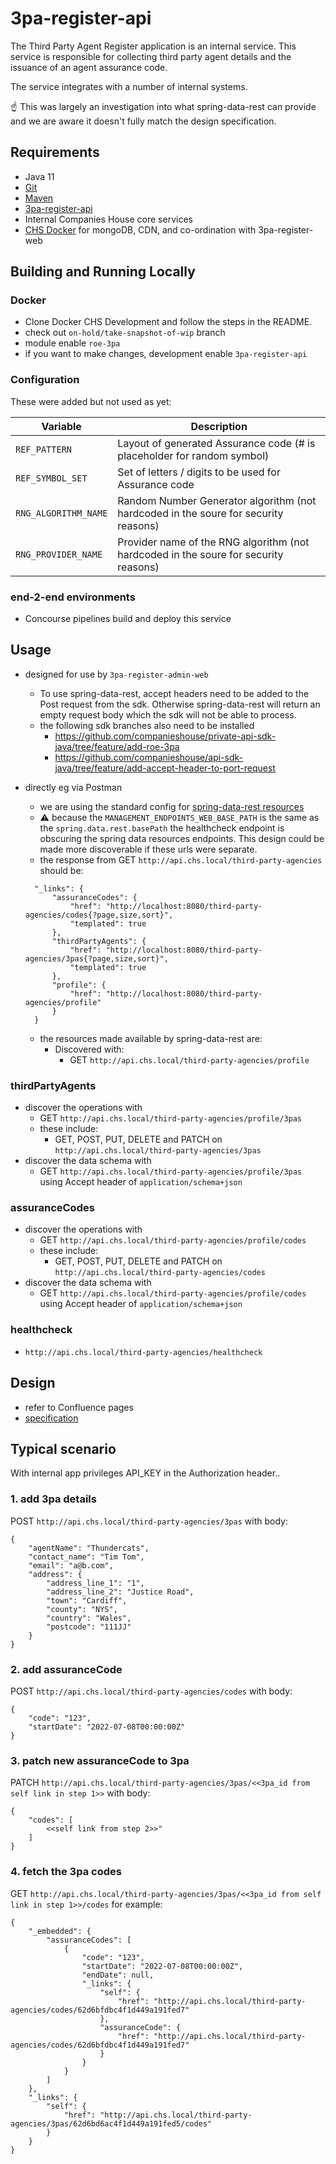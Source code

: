 # 3pa-register-api
The Third Party Agent Register application is an internal service.
This service is responsible for collecting third party agent details and the issuance of an agent assurance code.

The service integrates with a number of internal systems. 

:point_up: This was largely an investigation into what spring-data-rest can provide and we are aware it doesn't fully match the design specification.

Requirements
------------
* Java 11
* [Git](https://git-scm.com/downloads)
* [Maven](https://maven.apache.org/download.cgi)
* [3pa-register-api](https://github.com/companieshouse/3pa-register-api)
* Internal Companies House core services
* [CHS Docker](https://github.com/companieshouse/docker-chs-development) for mongoDB, CDN, and co-ordination with 3pa-register-web

## Building and Running Locally

### Docker
- Clone Docker CHS Development and follow the steps in the README.
- check out `on-hold/take-snapshot-of-wip` branch 
- module enable `roe-3pa`
- if you want to make changes, development enable `3pa-register-api`

### Configuration
These were added but not used as yet:

|Variable|Description|
|---|---|
|`REF_PATTERN`| Layout of generated Assurance code (# is placeholder for random symbol)|
|`REF_SYMBOL_SET`| Set of letters / digits to be used for Assurance code|
|`RNG_ALGORITHM_NAME`| Random Number Generator algorithm (not hardcoded in the soure for security reasons)|
|`RNG_PROVIDER_NAME`| Provider name of the RNG algorithm (not hardcoded in the soure for security reasons)|

### end-2-end environments
- Concourse pipelines build and deploy this service

## Usage

- designed for use by `3pa-register-admin-web`
  - To use spring-data-rest, accept headers need to be added to the Post request from the sdk.  Otherwise spring-data-rest will return an empty request body which the sdk will not be able to process.
  - the following sdk branches also need to be installed
    - https://github.com/companieshouse/private-api-sdk-java/tree/feature/add-roe-3pa
    - https://github.com/companieshouse/api-sdk-java/tree/feature/add-accept-header-to-port-request

- directly eg via Postman
  - we are using the standard config for [spring-data-rest resources](https://docs.spring.io/spring-data/rest/docs/current/reference/html/#repository-resources)
  - :warning: because the `MANAGEMENT_ENDPOINTS_WEB_BASE_PATH` is the same as the `spring.data.rest.basePath` the healthcheck endpoint is obscuring the spring data resources endpoints.  This design could be made more discoverable if these urls were separate.
  - the response from GET `http://api.chs.local/third-party-agencies` should be:
  ```
    "_links": {
        "assuranceCodes": {
            "href": "http://localhost:8080/third-party-agencies/codes{?page,size,sort}",
            "templated": true
        },
        "thirdPartyAgents": {
            "href": "http://localhost:8080/third-party-agencies/3pas{?page,size,sort}",
            "templated": true
        },
        "profile": {
            "href": "http://localhost:8080/third-party-agencies/profile"
        }
    }
  ```
  - the resources made available by spring-data-rest are:
    - Discovered with:
      - GET `http://api.chs.local/third-party-agencies/profile`
### thirdPartyAgents
- discover the operations with
  - GET `http://api.chs.local/third-party-agencies/profile/3pas`
  - these include:
    - GET, POST, PUT, DELETE and PATCH on `http://api.chs.local/third-party-agencies/3pas`
- discover the data schema with
  - GET `http://api.chs.local/third-party-agencies/profile/3pas` using Accept header of `application/schema+json`
### assuranceCodes
- discover the operations with
  - GET `http://api.chs.local/third-party-agencies/profile/codes`
  - these include:
    - GET, POST, PUT, DELETE and PATCH on `http://api.chs.local/third-party-agencies/codes`
- discover the data schema with
  - GET `http://api.chs.local/third-party-agencies/profile/codes` using Accept header of `application/schema+json`
### healthcheck 
 - `http://api.chs.local/third-party-agencies/healthcheck`


## Design
- refer to Confluence pages
- [specification](https://developer-specs.cidev.aws.chdev.org/third-party-agents-register-api/reference)

## Typical scenario
With internal app privileges API_KEY in the Authorization header..
### 1. add 3pa details
POST `http://api.chs.local/third-party-agencies/3pas`
with body:
  ```
  {
      "agentName": "Thundercats",
      "contact_name": "Tim Tom",
      "email": "a@b.com",
      "address": {
          "address_line_1": "1",
          "address_line_2": "Justice Road",
          "town": "Cardiff",
          "county": "NYS",
          "country": "Wales",
          "postcode": "111JJ"
      }
  }
  ```
### 2. add assuranceCode
POST `http://api.chs.local/third-party-agencies/codes`
with body:
  ```
  {
      "code": "123",
      "startDate": "2022-07-08T00:00:00Z"
  }
  ```
### 3. patch new assuranceCode to 3pa
PATCH `http://api.chs.local/third-party-agencies/3pas/<<3pa_id from self link in step 1>>`
with body:
```
{
    "codes": [
        <<self link from step 2>>"
    ]
}
```
### 4. fetch the 3pa codes
GET `http://api.chs.local/third-party-agencies/3pas/<<3pa_id from self link in step 1>>/codes`
for example:
```
{
    "_embedded": {
        "assuranceCodes": [
            {
                "code": "123",
                "startDate": "2022-07-08T00:00:00Z",
                "endDate": null,
                "_links": {
                    "self": {
                        "href": "http://api.chs.local/third-party-agencies/codes/62d6bfdbc4f1d449a191fed7"
                    },
                    "assuranceCode": {
                        "href": "http://api.chs.local/third-party-agencies/codes/62d6bfdbc4f1d449a191fed7"
                    }
                }
            }
        ]
    },
    "_links": {
        "self": {
            "href": "http://api.chs.local/third-party-agencies/3pas/62d6bd6ac4f1d449a191fed5/codes"
        }
    }
}
```
